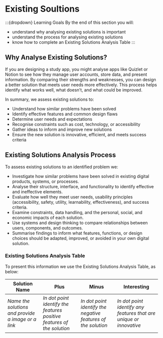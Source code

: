 # Existing Soultions

:::{dropdown} Learning Goals
By the end of this section you will:
- understand why analysing existing solutions is important
- understand the process for analysing existing solutions
- know how to complete an Existing Solutions Analysis Table
:::

## Why Analyse Existing Solutions?

If you are designing a study app, you might analyse apps like Quizlet or Notion to see how they manage user accounts, store data, and present information. By comparing their strengths and weaknesses, you can design a better solution that meets user needs more effectively. This process helps identify what works well, what doesn’t, and what could be improved.

In summary, we assess existing solutions to:

* Understand how similar problems have been solved
* Identify effective features and common design flaws
* Determine user needs and expectations
* Recognise constraints such as cost, technology, or accessibility
* Gather ideas to inform and improve new solutions
* Ensure the new solution is innovative, efficient, and meets success criteria

## Existing Solutions Analysis Process

To assess existing solutions to an identified problem we:

* Investigate how similar problems have been solved in existing digital products, systems, or processes.
* Analyse their structure, interface, and functionality to identify effective and ineffective elements.
* Evaluate how well they meet user needs, usability principles (accessibility, safety, utility, learnability, effectiveness), and success criteria.
* Examine constraints, data handling, and the personal, social, and economic impacts of each solution.
* Use systems and design thinking to compare relationships between users, components, and outcomes.
* Summarise findings to inform what features, functions, or design choices should be adapted, improved, or avoided in your own digital solution.

### Existing Solutions Analysis Table

To present this information we use the Existing Solutions Analysis Table, as below:

| Solution Name | Plus | Minus | Interesting |
|---------------|------|-------|-------------|
| *Name the solutions and provide a image or a link* | *In dot point identify the features positive features of the solution*| *In dot point identify the negative features of the solution* | *In dot point identify any features that are unique or innovative* |